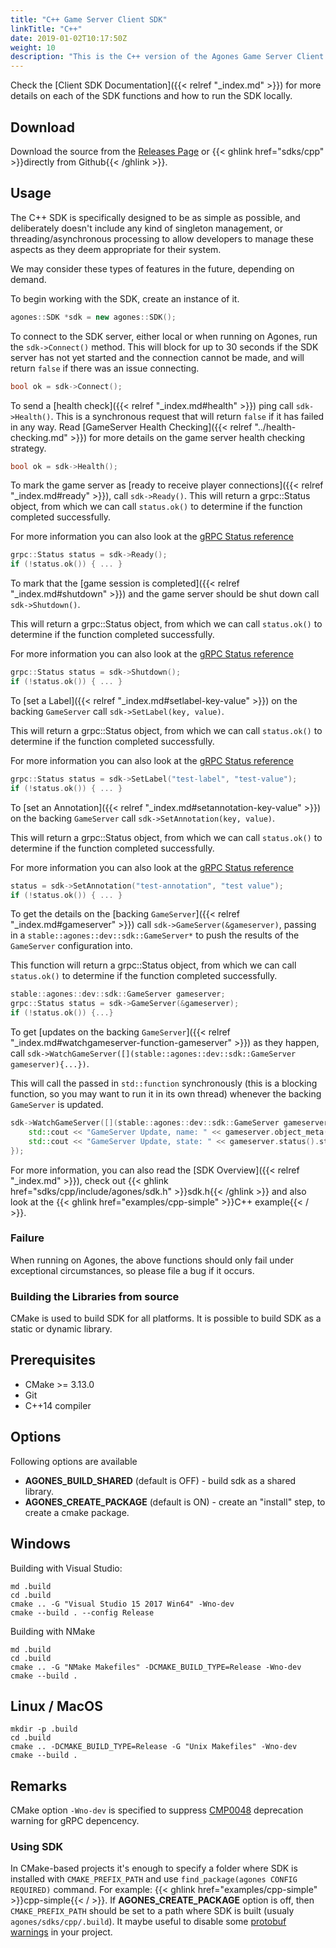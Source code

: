 ```yaml
---
title: "C++ Game Server Client SDK"
linkTitle: "C++"
date: 2019-01-02T10:17:50Z
weight: 10
description: "This is the C++ version of the Agones Game Server Client SDK. "
---
```


Check the [Client SDK Documentation]({{< relref "_index.md" >}}) for more details on each of the SDK functions and how to run the SDK locally.

## Download

Download the source from the [Releases Page](https://github.com/GoogleCloudPlatform/agones/releases) 
or {{< ghlink href="sdks/cpp" >}}directly from Github{{< /ghlink >}}.

## Usage

The C++ SDK is specifically designed to be as simple as possible, and deliberately doesn't include any kind
of singleton management, or threading/asynchronous processing to allow developers to manage these aspects as they deem
appropriate for their system.  

We may consider these types of features in the future, depending on demand. 

To begin working with the SDK, create an instance of it.
```cpp
agones::SDK *sdk = new agones::SDK();
```

To connect to the SDK server, either local or when running on Agones, run the `sdk->Connect()` method.
This will block for up to 30 seconds if the SDK server has not yet started and the connection cannot be made,
and will return `false` if there was an issue connecting.

```cpp
bool ok = sdk->Connect();
```

To send a [health check]({{< relref "_index.md#health" >}}) ping call `sdk->Health()`. This is a synchronous request that will
return `false` if it has failed in any way. Read [GameServer Health Checking]({{< relref "../health-checking.md" >}}) for more
details on the game server health checking strategy.

```cpp
bool ok = sdk->Health();
```

To mark the game server as [ready to receive player connections]({{< relref "_index.md#ready" >}}), call `sdk->Ready()`.
This will return a grpc::Status object, from which we can call `status.ok()` to determine
if the function completed successfully.

For more information you can also look at the [gRPC Status reference](https://grpc.io/grpc/cpp/classgrpc_1_1_status.html)

```cpp
grpc::Status status = sdk->Ready();
if (!status.ok()) { ... }
```

To mark that the [game session is completed]({{< relref "_index.md#shutdown" >}}) and the game server should be shut down call `sdk->Shutdown()`. 

This will return a grpc::Status object, from which we can call `status.ok()` to determine
if the function completed successfully.

For more information you can also look at the [gRPC Status reference](https://grpc.io/grpc/cpp/classgrpc_1_1_status.html)

```cpp
grpc::Status status = sdk->Shutdown();
if (!status.ok()) { ... }
```

To [set a Label]({{< relref "_index.md#setlabel-key-value" >}}) on the backing `GameServer` call
`sdk->SetLabel(key, value)`.

This will return a grpc::Status object, from which we can call `status.ok()` to determine
if the function completed successfully.

For more information you can also look at the [gRPC Status reference](https://grpc.io/grpc/cpp/classgrpc_1_1_status.html)

```cpp
grpc::Status status = sdk->SetLabel("test-label", "test-value");
if (!status.ok()) { ... }
```

To [set an Annotation]({{< relref "_index.md#setannotation-key-value" >}}) on the backing `GameServer` call
`sdk->SetAnnotation(key, value)`.

This will return a grpc::Status object, from which we can call `status.ok()` to determine
if the function completed successfully.

For more information you can also look at the [gRPC Status reference](https://grpc.io/grpc/cpp/classgrpc_1_1_status.html)

```cpp
status = sdk->SetAnnotation("test-annotation", "test value");
if (!status.ok()) { ... }
```


To get the details on the [backing `GameServer`]({{< relref "_index.md#gameserver" >}}) call `sdk->GameServer(&gameserver)`,
passing in a `stable::agones::dev::sdk::GameServer*` to push the results of the `GameServer` configuration into.

This function will return a grpc::Status object, from which we can call `status.ok()` to determine
if the function completed successfully.

```cpp
stable::agones::dev::sdk::GameServer gameserver;
grpc::Status status = sdk->GameServer(&gameserver);
if (!status.ok()) {...}
```

To get [updates on the backing `GameServer`]({{< relref "_index.md#watchgameserver-function-gameserver" >}}) as they happen, 
call `sdk->WatchGameServer([](stable::agones::dev::sdk::GameServer gameserver){...})`.

This will call the passed in `std::function`
synchronously (this is a blocking function, so you may want to run it in its own thread) whenever the backing `GameServer`
is updated.

```cpp
sdk->WatchGameServer([](stable::agones::dev::sdk::GameServer gameserver){
    std::cout << "GameServer Update, name: " << gameserver.object_meta().name() << std::endl;
    std::cout << "GameServer Update, state: " << gameserver.status().state() << std::endl;
});
```

For more information, you can also read the [SDK Overview]({{< relref "_index.md" >}}), check out 
{{< ghlink href="sdks/cpp/include/agones/sdk.h" >}}sdk.h{{< /ghlink >}} and also look at the
{{< ghlink href="examples/cpp-simple" >}}C++ example{{< / >}}.

### Failure
When running on Agones, the above functions should only fail under exceptional circumstances, so please 
file a bug if it occurs.

### Building the Libraries from source
CMake is used to build SDK for all platforms. It is possible to build SDK as a static or dynamic library.

## Prerequisites
* CMake >= 3.13.0
* Git
* C++14 compiler

## Options
Following options are available
- **AGONES_BUILD_SHARED** (default is OFF) - build sdk as a shared library.
- **AGONES_CREATE_PACKAGE** (default is ON) - create an "install" step, to create a cmake package.

## Windows
Building with Visual Studio:
```
md .build
cd .build
cmake .. -G "Visual Studio 15 2017 Win64" -Wno-dev
cmake --build . --config Release
```
Building with NMake
```
md .build
cd .build
cmake .. -G "NMake Makefiles" -DCMAKE_BUILD_TYPE=Release -Wno-dev
cmake --build .
```

## Linux / MacOS
```
mkdir -p .build
cd .build
cmake .. -DCMAKE_BUILD_TYPE=Release -G "Unix Makefiles" -Wno-dev
cmake --build .
```

## Remarks
CMake option `-Wno-dev` is specified to suppress [CMP0048](https://cmake.org/cmake/help/v3.13/policy/CMP0048.html) deprecation warning for gRPC depencency.

### Using SDK
In CMake-based projects it's enough to specify a folder where SDK is installed with `CMAKE_PREFIX_PATH` and use `find_package(agones CONFIG REQUIRED)` command. For example: {{< ghlink href="examples/cpp-simple" >}}cpp-simple{{< / >}}.
If **AGONES_CREATE_PACKAGE** option is off, then `CMAKE_PREFIX_PATH` should be set to a path where SDK is built (usualy `agones/sdks/cpp/.build`).
It maybe useful to disable some [protobuf warnings](https://github.com/protocolbuffers/protobuf/blob/master/cmake/README.md#notes-on-compiler-warnings) in your project.
